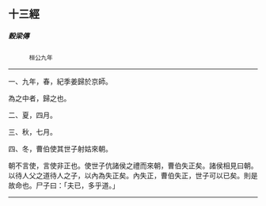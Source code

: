 

## 十三經

##### 穀梁傳
　　　`桓公九年`

* * *

一、九年，春，紀季姜歸於京師。

為之中者，歸之也。

二、夏，四月。

三、秋，七月。

四、冬，曹伯使其世子射姑來朝。

朝不言使，言使非正也。使世子伉諸侯之禮而來朝，曹伯失正矣。諸侯相見曰朝。以待人父之道待人之子，以內為失正矣。內失正，曹伯失正，世子可以已矣。則是故命也。尸子曰：「夫已，多乎道。」

* * *

